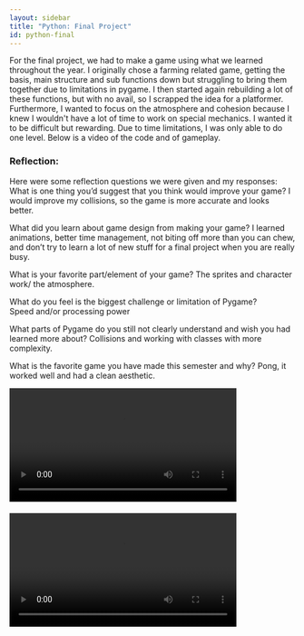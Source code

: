 ```yaml
---
layout: sidebar
title: "Python: Final Project"
id: python-final
---
```


For the final project, we had to make a game using what we learned throughout the year. I originally chose a farming related game, getting the basis, main structure and sub functions down but struggling to bring them together due to limitations in pygame. I then started again rebuilding a lot of these functions, but with no avail, so I scrapped the idea for a platformer. Furthermore, I wanted to focus on the atmosphere and cohesion because I knew I wouldn't have a lot of time to work on special mechanics. I wanted it to be difficult but rewarding. Due to time limitations, I was only able to do one level. Below is a video of the code and of gameplay. 


### Reflection:
Here were some reflection questions we were given and my responses:
What is one thing you’d suggest that you think would improve your game?
I would improve my collisions, so the game is more accurate and looks better.

What did you learn about game design from making your game?
I learned animations, better time management, not biting off more than you can chew, and don’t try to learn a lot of new stuff for a final project when you are really busy.

What is your favorite part/element of your game?
The sprites and character work/ the atmosphere.

What do you feel is the biggest challenge or limitation of Pygame?  
Speed and/or processing power

What parts of Pygame do you still not clearly understand and wish you had learned more about?
Collisions and working with classes with more complexity. 

What is the favorite game you have made this semester and why?
Pong, it worked well and had a clean aesthetic.


<div style="display: flex; gap: 20px; flex-wrap: wrap;">
  <video width="400" controls>
    <source src="{{ site.baseurl }}/assets/videos/game_code.mp4" type="video/mp4">
    Your browser does not support the video tag.
  </video>

  <video width="400" controls>
    <source src="{{ site.baseurl }}/assets/videos/final_game.mp4" type="video/mp4">
    Your browser does not support the video tag.
  </video>
</div>


